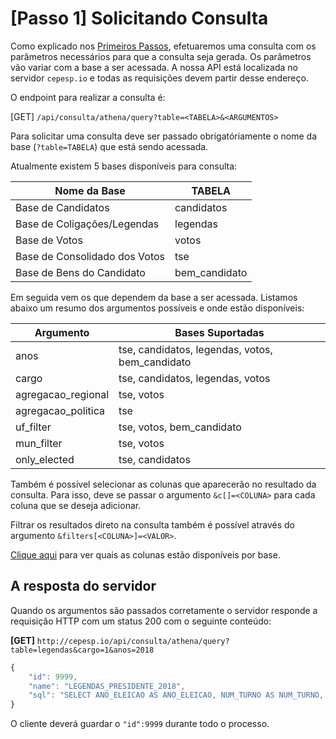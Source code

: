 # [Passo 1] Solicitando Consulta
Como explicado nos [Primeiros Passos](01_PrimeirosPassos.md), efetuaremos uma consulta com os parâmetros necessários para que a consulta seja gerada.
Os parâmetros vão variar com a base a ser acessada. 
A nossa API está localizada no servidor `cepesp.io` e todas as requisições devem partir desse endereço.

O endpoint para realizar a consulta é:

[GET] `/api/consulta/athena/query?table=<TABELA>&<ARGUMENTOS>`

Para solicitar uma consulta deve ser passado obrigatóriamente o nome da base (`?table=TABELA`) que está sendo acessada.

Atualmente existem 5 bases disponíveis para consulta:

| Nome da Base                  | TABELA        |
|-------------------------------|---------------|
| Base de Candidatos            | candidatos    |
| Base de Coligações/Legendas   | legendas      |
| Base de Votos                 | votos         |
| Base de Consolidado dos Votos | tse           |
| Base de Bens do Candidato     | bem_candidato |

Em seguida vem os <ARGUMENTOS> que dependem da base a ser acessada.
Listamos abaixo um resumo dos argumentos possíveis e onde estão disponíveis:

| Argumento                     | Bases Suportadas                                |
|-------------------------------|-------------------------------------------------|
| anos                          | tse, candidatos, legendas, votos, bem_candidato |
| cargo                         | tse, candidatos, legendas, votos                |
| agregacao_regional            | tse, votos                                      |
| agregacao_politica            | tse                                             |
| uf_filter                     | tse, votos, bem_candidato                       |
| mun_filter                    | tse, votos                                      |
| only_elected                  | tse, candidatos                                 |

Também é possível selecionar as colunas que aparecerão no resultado da consulta. 
Para isso, deve se passar o argumento `&c[]=<COLUNA>` para cada coluna que se deseja adicionar.

Filtrar os resultados direto na consulta também é possível através do argumento `&filters[<COLUNA>]=<VALOR>`.

[Clique aqui](https://github.com/Cepesp-Fgv/tse-dados/wiki/Colunas) para ver quais as colunas estão disponíveis por base.

## A resposta do servidor
Quando os argumentos são passados corretamente o servidor responde a requisição HTTP com um status 200 com o seguinte conteúdo:

**[GET]** `http://cepesp.io/api/consulta/athena/query?table=legendas&cargo=1&anos=2018`
```js
{
    "id": 9999, 
    "name": "LEGENDAS_PRESIDENTE_2018", 
    "sql": "SELECT ANO_ELEICAO AS ANO_ELEICAO, NUM_TURNO AS NUM_TURNO, SIGLA_UF AS SIGLA_UF, SIGLA_UE AS SIGLA_UE, CODIGO_CARGO AS CODIGO_CARGO, TIPO_LEGENDA AS TIPO_LEGENDA, NUMERO_PARTIDO AS NUMERO_PARTIDO, SIGLA_PARTIDO AS SIGLA_PARTIDO, COMPOSICAO_COLIGACAO AS COMPOSICAO_COLIGACAO FROM legendas AS v WHERE p_ano IN ('2018') AND (p_cargo = '1') ORDER BY ANO_ELEICAO ASC, SIGLA_UF ASC, SIGLA_UE ASC, CODIGO_CARGO ASC, NUMERO_PARTIDO ASC"
}
```

O cliente deverá guardar o `"id":9999` durante todo o processo.
